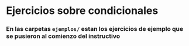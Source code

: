 # Ejercicios sobre condicionales

### En las carpetas `ejemplos/` estan los ejercicios de ejemplo que se pusieron al comienzo del instructivo
